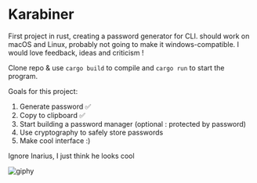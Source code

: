 # Karabiner
First project in rust, creating a password generator for CLI. should work on macOS and Linux, probably not going to make it windows-compatible. I would love feedback, ideas and criticism !

Clone repo & use ```cargo build``` to compile and ```cargo run``` to start the program.

Goals for this project:
  1. Generate password ✅
  2. Copy to clipboard ✅
  3. Start building a password manager (optional : protected by password)
  4. Use cryptography to safely store passwords
  5. Make cool interface :)
  
Ignore Inarius, I just think he looks cool

![giphy](https://user-images.githubusercontent.com/68069187/229680290-2fe9855b-63d3-4b97-a0c1-642b5d319867.gif)
